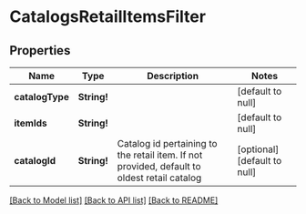 # CatalogsRetailItemsFilter

## Properties
Name | Type | Description | Notes
------------ | ------------- | ------------- | -------------
**catalogType** | **String!** |  | [default to null]
**itemIds** | **String!** |  | [default to null]
**catalogId** | **String!** | Catalog id pertaining to the retail item. If not provided, default to oldest retail catalog | [optional] [default to null]

[[Back to Model list]](../README.md#documentation-for-models) [[Back to API list]](../README.md#documentation-for-api-endpoints) [[Back to README]](../README.md)


